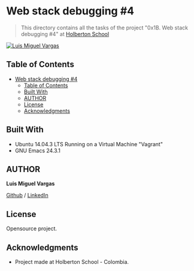 # Web stack debugging #4

> This directory contains all the tasks of the project "0x1B. Web stack debugging #4" at [Holberton School](https://www.holbertonschool.com "Holberton School.")

[![Luis Miguel Vargas](https://img.shields.io/twitter/url?style=social&url=https%3A%2F%2Ftwitter.com%2Fluismvargasg1)](https://twitter.com/luismvargasg1)

## Table of Contents

- [Web stack debugging #4](#web-stack-debugging-4)
  - [Table of Contents](#table-of-contents)
  - [Built With](#built-with)
  - [AUTHOR](#author)
  - [License](#license)
  - [Acknowledgments](#acknowledgments)

## Built With

* Ubuntu 14.04.3 LTS Running on a Virtual Machine "Vagrant"
* GNU Emacs 24.3.1

## AUTHOR

**Luis Miguel Vargas**

[Github](https://github.com/luismvargasg) / [LinkedIn](https://www.linkedin.com/in/luismvargasg/)

## License

Opensource project.

## Acknowledgments

* Project made at Holberton School - Colombia.
